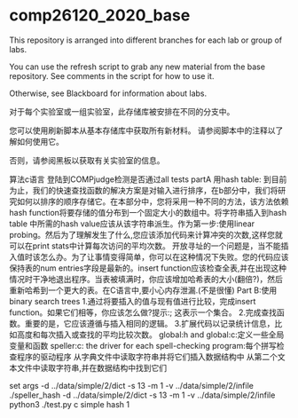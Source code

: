# comp26120_2020_base

This repository is arranged into different branches for each lab or group of labs.

You can use the refresh script to grab any new material from the base repository. See comments in the script for how to use it.

Otherwise, see Blackboard for information about labs.



对于每个实验室或一组实验室，此存储库被安排在不同的分支中。

您可以使用刷新脚本从基本存储库中获取所有新材料。 请参阅脚本中的注释以了解如何使用它。

否则，请参阅黑板以获取有关实验室的信息。


算法c语言
登陆到COMPjudge检测是否通过all tests
partA 用hash table:
到目前为止，我们的快速查找函数的解决方案是对输入进行排序，在b部分中，我们将研究如何以排序的顺序存储它。在本部分中，您将采用一种不同的方法，该方法依赖hash function将要存储的值分布到一个固定大小的数组中。将字符串插入到hash table 中所需的hash value应该从该字符串派生。作为第一步:使用linear probing。然后为了理解发生了什么,您应该添加代码来计算冲突的次数,这样您就可以在print stats中计算每次访问的平均次数。
开放寻址的一个问题是，当不能插入值时该怎么办。为了让事情变得简单，你可以在这种情况下失败。您的代码应该保持表的num entries字段是最新的。insert function应该检查全表,并在出现这种情况时干净地退出程序。当表被填满时，你应该增加哈希表的大小(翻倍?)，然后重新哈希到一个更大的表。在C语言中,要小心内存泄漏.(不是很懂)
Part B:使用binary search trees
1.通过将要插入的值与现有值进行比较，完成insert function。如果它们相等，你应该怎么做?提示:;
这表示一个集合。
2.完成查找函数。重要的是，它应该遵循与插入相同的逻辑。
3.扩展代码以记录统计信息，比如高度和每次插入或查找的平均比较次数。
global:h and global:c:定义一些全局变量和函数
speller:c: the driver for each spell-checking program:每个拼写检查程序的驱动程序
从字典文件中读取字符串并将它们插入数据结构中
从第二个文本文件中读取字符串,并在数据结构中找到它们

set args -d ../data/simple/2/dict -s 13 -m 1 -v ../data/simple/2/infile
./speller_hash -d ../data/simple/2/dict -s 13 -m 1 -v ../data/simple/2/infile
python3 ./test.py c simple hash 1